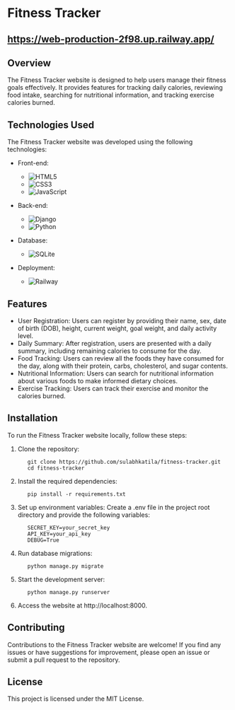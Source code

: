 # Fitness Tracker
https://web-production-2f98.up.railway.app/
---

## Overview

The Fitness Tracker website is designed to help users manage their fitness goals effectively. It provides features for tracking daily calories, reviewing food intake, searching for nutritional information, and tracking exercise calories burned.

## Technologies Used

The Fitness Tracker website was developed using the following technologies:

- Front-end: 
  - ![HTML5](https://img.shields.io/badge/-HTML5-E34F26?style=flat&logo=html5&logoColor=ffffff)
  - ![CSS3](https://img.shields.io/badge/-CSS3-1572B6?style=flat&logo=css3&logoColor=ffffff)
  - ![JavaScript](https://img.shields.io/badge/-JavaScript-F7DF1E?style=flat&logo=javascript&logoColor=000000)

- Back-end: 
  - ![Django](https://img.shields.io/badge/-Django-092E20?style=flat&logo=django&logoColor=ffffff)
  - ![Python](https://img.shields.io/badge/-Python-3776AB?style=flat&logo=python&logoColor=ffffff)

- Database: 
  - ![SQLite](https://img.shields.io/badge/-SQLite-003B57?style=flat&logo=sqlite&logoColor=ffffff)

- Deployment: 
  - ![Railway](https://img.shields.io/badge/-Railway-555?style=flat&logo=railway&logoColor=ffffff)

## Features

- User Registration: Users can register by providing their name, sex, date of birth (DOB), height, current weight, goal weight, and daily activity level.
- Daily Summary: After registration, users are presented with a daily summary, including remaining calories to consume for the day.
- Food Tracking: Users can review all the foods they have consumed for the day, along with their protein, carbs, cholesterol, and sugar contents.
- Nutritional Information: Users can search for nutritional information about various foods to make informed dietary choices.
- Exercise Tracking: Users can track their exercise and monitor the calories burned.


## Installation

To run the Fitness Tracker website locally, follow these steps:

1. Clone the repository:

   ```
      git clone https://github.com/sulabhkatila/fitness-tracker.git
      cd fitness-tracker
   ```

2. Install the required dependencies:
   ```
      pip install -r requirements.txt
   ```

3. Set up environment variables:
   Create a .env file in the project root directory and provide the following variables:
   ```
      SECRET_KEY=your_secret_key
      API_KEY=your_api_key
      DEBUG=True
   ```

4. Run database migrations:
   ```
      python manage.py migrate
   ```

5. Start the development server:
   ```
      python manage.py runserver
   ```

6. Access the website at http://localhost:8000.

## Contributing
Contributions to the Fitness Tracker website are welcome! If you find any issues or have suggestions for improvement, please open an issue or submit a pull request to the repository.

## License
This project is licensed under the MIT License.